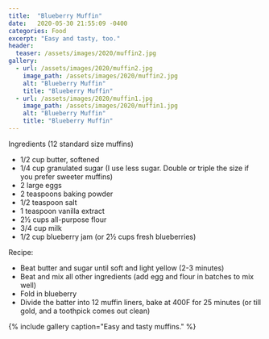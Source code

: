 ```yaml
---
title:  "Blueberry Muffin"
date:   2020-05-30 21:55:09 -0400
categories: Food
excerpt: "Easy and tasty, too."
header:
  teaser: /assets/images/2020/muffin2.jpg
gallery:
  - url: /assets/images/2020/muffin2.jpg
    image_path: /assets/images/2020/muffin2.jpg
    alt: "Blueberry Muffin"
    title: "Blueberry Muffin"
  - url: /assets/images/2020/muffin1.jpg
    image_path: /assets/images/2020/muffin1.jpg
    alt: "Blueberry Muffin"
    title: "Blueberry Muffin"
---
```


Ingredients (12 standard size muffins)

* 1/2 cup butter, softened
* 1/4 cup granulated sugar (I use less sugar. Double or triple the size if you prefer sweeter muffins)
* 2 large eggs
* 2 teaspoons baking powder
* 1/2 teaspoon salt
* 1 teaspoon vanilla extract
* 2½ cups all-purpose flour
* 3/4 cup milk
* 1/2 cup blueberry jam (or 2½ cups fresh blueberries)

Recipe:

* Beat butter and sugar until soft and light yellow (2-3 minutes)
* Beat and mix all other ingredients (add egg and flour in batches to mix well)
* Fold in blueberry
* Divide the batter into 12 muffin liners, bake at 400F for 25 minutes (or till gold, and a toothpick comes out clean)

{% include gallery caption="Easy and tasty muffins." %}
